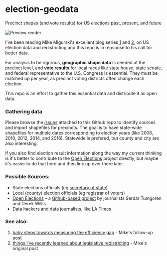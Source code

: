 # election-geodata
Precinct shapes (and vote results) for US elections past, present, and future

![Preview render](https://s3.amazonaws.com/nvkelso-election-geodata/branches/master/render.png)

I've been reading Mike Migurski's excellent blog series [1](http://mike.teczno.com/notes/redistricting.html) and [2](http://mike.teczno.com/notes/redistricting/measuring-efficiency-gap.html), on US election data and redistricting and this repo is in repsonse to his call for better data.

For analysis to be rigorous, **geographic shape data** is needed at the precinct level, and **vote results** for local races like state house, state senate, and federal representative to the U.S. Congress is essential. They must be matched up per year, as precinct voting districts often change each election.

This repo is an effort to gather this essential data and distribute it as open data.

### Gathering data

Please browse the [issues](https://github.com/nvkelso/election-geodata/issues) attached to this Github repo to identify sources and import shapefiles for precincts. The goal is to have state-wide shapefiles for multiple dates corresponding to election years (like 2008, 2010, 2012, 2014, and 2016). Statewide is prefered, but county and city are also interesting.

If you also find election result information along the way my current thinking is it's better to contribute to the [Open Elections](https://github.com/openelections) project directly, but maybe it's easier to do that here and then link up over there later.

### Possible Sources:

- State elections officials (eg [secretary of state](http://www.nass.org/))
- Local (county) election officials (eg registrar of voters)
- [Open Elections](http://www.openelections.net/) – a [Github-based project](https://github.com/openelections) by journalists Serdar Tumgoren and Derek Willis
- Data hackers and data journalists, like [LA Times](https://github.com/datadesk/california-2016-election-precinct-maps)

### See also:

1. [baby steps towards measuring the efficiency gap](http://mike.teczno.com/notes/redistricting/measuring-efficiency-gap.html) - Mike's follow-up post
2. [things I’ve recently learned about legislative redistricting](http://mike.teczno.com/notes/redistricting.html) - Mike's original post
